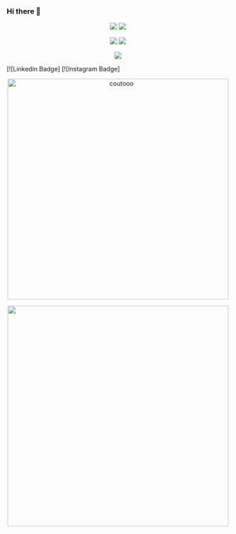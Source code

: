 ### Hi there 👋

<!--
**coutooo/coutooo** is a ✨ _special_ ✨ repository because its `README.md` (this file) appears on your GitHub profile.

Here are some ideas to get you started:

- 🔭 I’m currently working on ...
- 🌱 I’m currently learning ...
- 👯 I’m looking to collaborate on ...
- 🤔 I’m looking for help with ...
- 💬 Ask me about ...
- 📫 How to reach me: ...
- 😄 Pronouns: ...
- ⚡ Fun fact: ...
-->

<p align = "center"> <img src="https://komarev.com/ghpvc/?username=coutooo&style=flat&color=brightgreen" />
<img src="https://img.shields.io/badge/-LinkedIn-0e76a8?style=flat-square&logo=Linkedin&logoColor=white)](https://www.linkedin.com/in/manuel-couto-10a5371a3/"/>
</p>
<p align = "center"> <img src="https://img.shields.io/badge/-LinkedIn-0e76a8?style=flat-square&logo=Linkedin&logoColor=white)](https://www.linkedin.com/in/manuel-couto-10a5371a3/"/>
<img src="https://img.shields.io/badge/-Instagram-e4405f?style=flat-square&logo=Instagram&logoColor=white)](https://www.instagram.com/manuelcouto10/" />
<p align = "center"> <img src="https://img.shields.io/badge/-Instagram-e4405f?style=flat-square&logo=Instagram&logoColor=white)](https://www.instagram.com/manuelcouto10/" />
  </p>
  [![Linkedin Badge]
  [![Instagram Badge]
  <br>
<div align="center">
  <p><img align="center" src="https://github-readme-streak-stats.herokuapp.com/?user=coutooo&theme=onedark" alt="coutooo" width="500"/></p>
</div>
<div align = "center">
  <p><img align="center" src="https://github-readme-stats.vercel.app/api?username=coutooo&theme=onedark&show_icons=true" width="500"/></p>
 </div>


